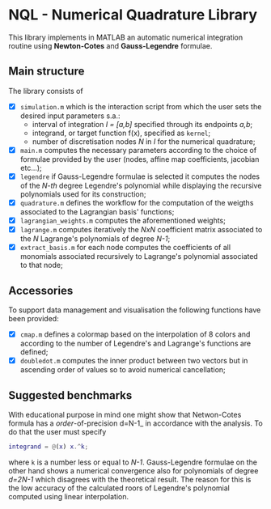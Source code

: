 # NQL - Numerical Quadrature Library

This library implements in MATLAB an automatic numerical integration routine using __Newton-Cotes__ and __Gauss-Legendre__ formulae.

## Main structure
The library consists of
- [x] `simulation.m` which is the interaction script from which the user sets the desired input parameters s.a.:
	* interval of integration _I = [a,b]_ specified through its endpoints _a,b_;
	* integrand, or target function f(x), specified as `kernel`;
	* number of discretisation nodes _N_ in _I_ for the numerical quadrature;
- [x] `main.m` computes the necessary parameters according to the choice of formulae provided by the user (nodes, affine map coefficients, jacobian etc...);
- [x] `legendre` if Gauss-Legendre formulae is selected it computes the nodes of the _N-th_ degree Legendre's polynomial while displaying the recursive polynomials used for its construction;
- [x] `quadrature.m` defines the workflow for the computation of the weigths associated to the Lagrangian basis' functions;
- [x] `lagrangian_weights.m` computes the aforementioned weights;
- [x] `lagrange.m` computes iteratively the _NxN_ coefficient matrix associated to the _N_ Lagrange's polynomials of degree _N-1_;
- [x] `extract_basis.m` for each node computes the coefficients of all monomials associated recursively to Lagrange's polynomial associated to that node;

## Accessories
To support data management and visualisation the following functions have been provided:
- [x] `cmap.m` defines a colormap based on the interpolation of 8 colors and according to the number of Legendre's and Lagrange's functions are defined;
- [x] `doubledot.m` computes the inner product between two vectors but in ascending order of values so to avoid numerical cancellation;

## Suggested benchmarks
With educational purpose in mind one might show that Netwon-Cotes formula has a _order_-of-precision d=N-1_ in accordance with the analysis.  To do that the user must specify
```matlab
integrand = @(x) x.^k;
```
where `k` is a number less or equal to _N-1_. Gauss-Legendre formulae on the other hand shows a numerical convergence also for polynomials of degree _d=2N-1_ which disagrees with the theoretical result. The reason for this is the low accuracy of the calculated roors of Legendre's polynomial computed using linear interpolation. 